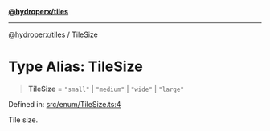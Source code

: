 [**@hydroperx/tiles**](../README.md)

***

[@hydroperx/tiles](../globals.md) / TileSize

# Type Alias: TileSize

> **TileSize** = `"small"` \| `"medium"` \| `"wide"` \| `"large"`

Defined in: [src/enum/TileSize.ts:4](https://github.com/hydroperx/tiles.js/blob/e7df361dc5db8534367a3ce46e0ae3185d9045cd/src/enum/TileSize.ts#L4)

Tile size.
